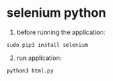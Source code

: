 # selenium python

1. before running the application:
```
sudo pip3 install selenium
```

2. run application:
```
python3 html.py
```